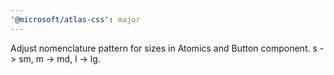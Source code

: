 ```yaml
---
'@microsoft/atlas-css': major
---
```


Adjust nomenclature pattern for sizes in Atomics and Button component. s -> sm, m -> md, l -> lg.
